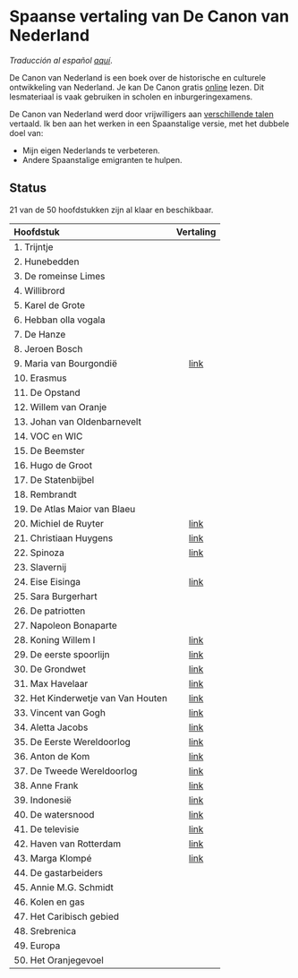 # Spaanse vertaling van De Canon van Nederland

_Traducción al español [aquí](LEEME.md)_.

De Canon van Nederland is een boek over de historische en culturele ontwikkeling van Nederland.
Je kan De Canon gratis [online](https://www.canonvannederland.nl/) lezen. 
Dit lesmateriaal is vaak gebruiken in scholen en inburgeringexamens.

De Canon van Nederland werd door vrijwilligers aan [verschillende talen](https://www.canonvannederland.nl/nl/over) vertaald.
Ik ben aan het werken in een Spaanstalige versie, met het dubbele doel van:

- Mijn eigen Nederlands te verbeteren.
- Andere Spaanstalige emigranten te hulpen.

## Status

21 van de 50 hoofdstukken zijn al klaar en beschikbaar.

| Hoofdstuk                          |  Vertaling |
|:-----------------------------------|:----------:|
| 1. Trijntje                        |            |
| 2. Hunebedden                      |            |
| 3. De romeinse Limes               |            |
| 4. Willibrord                      |            |
| 5. Karel de Grote                  |            |
| 6. Hebban olla vogala              |            |
| 7. De Hanze                        |            |
| 8. Jeroen Bosch                    |            |
| 9. Maria van Bourgondië            | [link][09] |
| 10. Erasmus                        |            |
| 11. De Opstand                     |            |
| 12. Willem van Oranje              |            |
| 13. Johan van Oldenbarnevelt       |            |
| 14. VOC en WIC                     |            |
| 15. De Beemster                    |            |
| 16. Hugo de Groot                  |            |
| 17. De Statenbijbel                |            |
| 18. Rembrandt                      |            |
| 19. De Atlas Maior van Blaeu       |            |
| 20. Michiel de Ruyter              | [link][20] |
| 21. Christiaan Huygens             | [link][21] |
| 22. Spinoza                        | [link][22] |
| 23. Slavernij                      |            |
| 24. Eise Eisinga                   | [link][24] |
| 25. Sara Burgerhart                |            |
| 26. De patriotten                  |            |
| 27. Napoleon Bonaparte             |            |
| 28. Koning Willem I                | [link][28] |
| 29. De eerste spoorlijn            | [link][29] |
| 30. De Grondwet                    | [link][30] |
| 31. Max Havelaar                   | [link][31] |
| 32. Het Kinderwetje van Van Houten | [link][32] |
| 33. Vincent van Gogh               | [link][33] |
| 34. Aletta Jacobs                  | [link][34] |
| 35. De Eerste Wereldoorlog         | [link][35] |
| 36. Anton de Kom                   | [link][36] |
| 37. De Tweede Wereldoorlog         | [link][37] |
| 38. Anne Frank                     | [link][38] |
| 39. Indonesië                      | [link][39] |
| 40. De watersnood                  | [link][40] |
| 41. De televisie                   | [link][41] |
| 42. Haven van Rotterdam            | [link][42] |
| 43. Marga Klompé                   | [link][43] |
| 44. De gastarbeiders               |            |
| 45. Annie M.G. Schmidt             |            |
| 46. Kolen en gas                   |            |
| 47. Het Caribisch gebied           |            |
| 48. Srebrenica                     |            |
| 49. Europa                         |            |
| 50. Het Oranjegevoel               |            |

[09]: https://docs.google.com/document/d/1SZMG37OMJVQRX_v-ePtZXoFNuYQaZHDcGegHeMwFDx8/edit?usp=sharing
[20]: https://docs.google.com/document/d/1NGgiwcJPkNHLBJVUaGrbtdSLWTJ-RL7KC8sm0iAGKjE/edit?usp=sharing
[21]: https://docs.google.com/document/d/1bfODyGy4emcX7qv2hrUvaI8FFbTjdBhBL-FICsKPVL8/edit?usp=sharing
[22]: https://docs.google.com/document/d/1-th8-3SJ_N5E5yGR4b1mlv0qQ7_qnH7Jgq-R4-dnwNw/edit?usp=sharing
[24]: https://docs.google.com/document/d/1rpgmh7Ljg_reRGQXZvFGoSSb0pQqonzTtPnaD4u9ML8/edit?usp=sharing
[28]: https://docs.google.com/document/d/1rpgmh7Ljg_reRGQXZvFGoSSb0pQqonzTtPnaD4u9ML8/edit?usp=sharing
[29]: https://docs.google.com/document/d/1S3F7pYmSXIBODX-r9JyFrFFJ1eVGw2ga759wQ1GFhKA/edit?usp=sharing
[30]: https://docs.google.com/document/d/1G024D5sai_ay49LZWS7RNE5t3vi9W-uERRCE99-BX-w/edit?usp=sharing
[31]: https://docs.google.com/document/d/1PBcEuJS-FWsnECv4myr3lVazftNS07JZ6DYy6DfwFn4/edit?usp=sharing
[32]: https://docs.google.com/document/d/1iBYLst_Fz54vqzBdmuErK3jl2Gkog3H2bUq-LWHO5qE/edit?usp=sharing
[33]: https://docs.google.com/document/d/1F0EoSgIg7uSmhkQ1r3fcHYso5wJzciwQLSFAMdP83V0/edit?usp=sharing
[34]: https://docs.google.com/document/d/1VwuUP20B8OSiVxi6H8sY_aMDMqbaDBlTFZGlkfcGOJ4/edit?usp=sharing
[35]: https://docs.google.com/document/d/1CmnKwqTyvfpW9WTJovlxV0em0n2rzEtTxPOuZdf9vgQ/edit?usp=sharing
[36]: https://docs.google.com/document/d/1qul_NHpts01ekwFiCfh9r4GzzNpLNMz9XtJgLEzU7qI/edit?usp=sharing
[37]: https://docs.google.com/document/d/1xoSrtpYZe6Cr1WLmszYk5joxXtz5M_hvpVXLEiLUHR8/edit?usp=sharing
[38]: https://docs.google.com/document/d/10pV3fufIU1zXf5-uCnP9DIzgz1HGonwb8bPzTYLSItk/edit?usp=sharing
[39]: https://docs.google.com/document/d/1JZh-aHXU6rQsC9mrXbQrJcdsSzJu7aSucdj_MKR1P94/edit?usp=sharing
[40]: https://docs.google.com/document/d/1yQJ8AfT0S0tBizhN6plYEaKub85MGwnXtKk1H8OcV2Y/edit?usp=sharing
[41]: https://docs.google.com/document/d/1TknCMnCArLLqIeiFikvo0SDGDbCARjWpo_MR29LjxN4/edit?usp=sharing
[42]: https://docs.google.com/document/d/17m3DjJlR9puYXZSX8f7AnyxslwtsfeS23SFhk-SrJ9I/edit?usp=sharing
[43]: https://docs.google.com/document/d/1uV3cwTnRtedPxwnbf6YoCVpuJKIBwcWeuAdMfCsIQJQ/edit?usp=sharing
